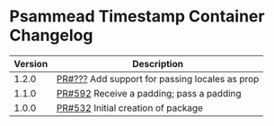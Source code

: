 # Psammead Timestamp Container Changelog

<!-- prettier-ignore -->
| Version | Description |
|---------|-------------|
| 1.2.0 | [PR#???](https://github.com/bbc/psammead/pull/???) Add support for passing locales as prop |
| 1.1.0 | [PR#592](https://github.com/bbc/psammead/pull/592) Receive a padding; pass a padding |
| 1.0.0 | [PR#532](https://github.com/bbc/psammead/pull/532) Initial creation of package |
